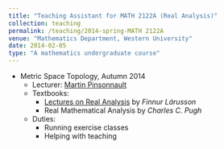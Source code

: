 ```yaml
---	
title: "Teaching Assistant for MATH 2122A (Real Analysis)"		
collection: teaching		
permalink: /teaching/2014-spring-MATH 2122A
venue: "Mathematics Department, Western University"		
date: 2014-02-05
type: "A mathematics undergraduate course"
---	
```

 			
* Metric Space Topology, Autumn 2014 	
   * Lecturer: [Martin Pinsonnault](http://www-home.math.uwo.ca/~mpinson/)
   * Textbooks:
     * [Lectures on Real Analysis](https://www.cambridge.org/core/books/lectures-on-real-analysis/55355F6128B1EA7BC8FD6CE5B6181419) by             _Finnur Lárusson_
     * Real Mathematical Analysis by _Charles C. Pugh_ 
   * Duties: 
     * Running exercise classes 
     * Helping with teaching  
